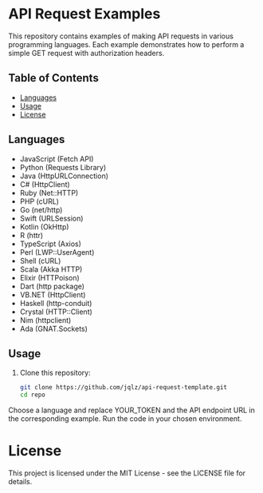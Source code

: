 # API Request Examples

This repository contains examples of making API requests in various programming languages. Each example demonstrates how to perform a simple GET request with authorization headers.

## Table of Contents

- [Languages](#languages)
- [Usage](#usage)
- [License](#license)

## Languages

- JavaScript (Fetch API)
- Python (Requests Library)
- Java (HttpURLConnection)
- C# (HttpClient)
- Ruby (Net::HTTP)
- PHP (cURL)
- Go (net/http)
- Swift (URLSession)
- Kotlin (OkHttp)
- R (httr)
- TypeScript (Axios)
- Perl (LWP::UserAgent)
- Shell (cURL)
- Scala (Akka HTTP)
- Elixir (HTTPoison)
- Dart (http package)
- VB.NET (HttpClient)
- Haskell (http-conduit)
- Crystal (HTTP::Client)
- Nim (httpclient)
- Ada (GNAT.Sockets)

## Usage

1. Clone this repository:
   ```bash
   git clone https://github.com/jqlz/api-request-template.git
   cd repo
Choose a language and replace YOUR_TOKEN and the API endpoint URL in the corresponding example.
Run the code in your chosen environment.

# License
This project is licensed under the MIT License - see the LICENSE file for details.
